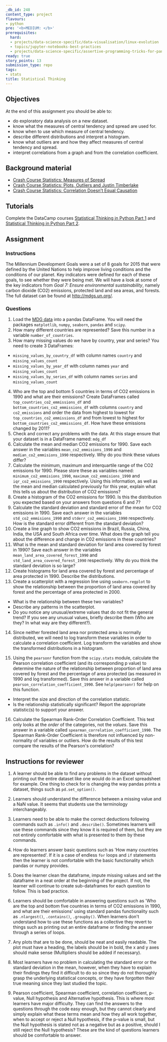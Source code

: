 ```yaml
---
_db_id: 248
content_type: project
flavours:
- python
pre: '<b>MEDIUM: </b>'
prerequisites:
  hard:
  - projects/data-science-specific/data-visualisation/linux-evolution
  - topics/jupyter-notebooks-best-practices
  - projects/data-science-specific/assertive-programming-tricks-for-pandas
ready: true
story_points: 13
submission_type: repo
tags:
- stats
title: Statistical Thinking
---
```


## Objectives

At the end of this assignment you should be able to:

- do exploratory data analysis on a new dataset.
- know what the measures of central tendency and spread are used for.
- know when to use which measure of central tendency.
- describe different distributions and interpret a histogram.
- know what outliers are and how they affect measures of central tendency and spread.
- interpret correlations from a graph and from the correlation coefficient.

## Background material

- [Crash Course Statistics: Measures of Spread](https://youtu.be/R4yfNi_8Kqw)
- [Crash Course Statistics: Plots, Outliers and Justin Timberlake](https://youtu.be/HMkllhBI91Y)
- [Crash Course Statistics: Correlation Doesn’t Equal Causation](https://youtu.be/GtV-VYdNt_g)

## Tutorials

Complete the DataCamp courses [Statistical Thinking in Python Part 1](https://www.datacamp.com/courses/statistical-thinking-in-python-part-1) and [Statistical Thinking in Python Part 2](https://www.datacamp.com/courses/statistical-thinking-in-python-part-2).

## Assignment

### Instructions

The Millennium Development Goals were a set of 8 goals for 2015 that were defined by the United Nations to help improve living conditions and the conditions of our planet. Key indicators were defined for each of these goals, to see whether they were being met. We will have a look at some of the key indicators from _Goal 7: Ensure environmental sustainability_, namely carbon dioxide (CO2) emissions, protected land and sea areas, and forests. The full dataset can be found at http://mdgs.un.org/.

### Questions

1. Load the [MDG data](MDG_Export_20191227.csv) into a pandas DataFrame. You will need the packages `matplotlib`, `numpy`, `seaborn`, `pandas` and `scipy`.
2. How many different countries are represented? Save this number in a variable `number_of_countries`. 
3. How many missing values do we have by country, year and series? You need to create 3 DataFrames:

  - `missing_values_by_country_df` with column names `country` and `missing_values_count`
  - `missing_values_by_year_df` with column names `year` and `missing_values_count` 
  - `missing_values_by_series_df` with column names `series` and `missing_values_count`

4. Who are the top and bottom 5 countries in terms of CO2 emissions in 1990 and what are their emissions? Create DataFrames called `top_countries_co2_emmissions_df` and  `bottom_countries_co2_emmissions_df` with columns `country` and `co2_emissions` and order the data from highest to lowest for `top_countries_co2_emmissions_df` and from lowest to highest for `bottom_countries_co2_emmissions_df`. How have these emissions changed by 2011?
5. Check and correct any problems with the data. At this stage ensure that your dataset is in a DataFrame named: `mdg_df`
6. Calculate the mean and median CO2 emissions for 1990. Save each answer in the variables `mean_co2_emmisions_1990` and `median_co2_emmisions_1990` respectively. Why do you think these values differ? 
7. Calculate the minimum, maximum and interquartile range of the CO2 emissions for 1990. Please store these as variables named: `minimum_co2_emmisions_1990`, `maximum_co2_emmisions_1990` and `iqr_co2_emissions_1990` respectively. Using this information, as well as the mean and median calculated previously for this year, explain what this tells us about the distribution of CO2 emissions?
8. Create a histogram of the CO2 emissions for 1990. Is this the distribution you expected based on your answers from questions 6 and 7? 
9. Calculate the standard deviation and standard error of the mean for CO2 emissions in 1990. Save each answer in the variables `std_co2_emmisions_1990` and `stderr_co2_emmisions_1990` respectively. How is the standard error different from the standard deviation? 
10. Create a line graph to show CO2 emissions in Brazil, Russia, China, India, the USA and South Africa over time. What does the graph tell you about the difference and change in C02 emissions in these countries?
11. What is the mean and standard deviation for land area covered by forest in 1990? Save each answer in the variables `mean_land_area_covered_forest_1990` and `std_land_area_covered_forest_1990` respectively. Why do you think the standard deviation is so large? 
12. Create histograms for land area covered by forest and percentage of area protected in 1990. Describe the distributions.
13. Create a scatterplot with a regression line using `seaborn.regplot` to show the relationship between the proportion of land area covered by forest and the percentage of area protected in 2000.

  - What is the relationship between these two variables?
  - Describe any patterns in the scatterplot.
  - Do you notice any unusual/extreme values that do not fit the general trend? If you see any unusual values, briefly describe them (Who are they? In what way are they different?).

14. Since neither forested land area nor protected area is normally distributed, we will need to log transform these variables in order to calculate a correlation coefficient. Log transform the variables and show the transformed distributions in a histogram.

15. Using the `pearsonr` function from the `scipy.stats` module, calculate the Pearson correlation coefficient (and its corresponding p value) to determine the nature of the relationship between proportion of land area covered by forest and the percentage of area protected (as measured in 1990 and log transformed). Save this answer in a variable called `pearson_correlation_coefficient_1990`. See `help(pearsonr)` for help on this function.

  - Interpret the size and direction of the correlation statistic.
  - Is the relationship statistically significant? Report the appropriate statistic(s) to support your answer.

16. Calculate the Spearman Rank-Order Correlation Coefficient. This test only looks at the _order_ of the categories, not the _values_. Save this answer in a variable called `spearman_correlation_coefficient_1990`. The Spearman Rank-Order Coefficient is therefore not influenced by non-normality of variables or outliers. How do the results of this test compare the results of the Pearson's correlation?

## Instructions for reviewer

1. A learner should be able to find any problems in the dataset without printing out the entire dataset like
   one would do in an Excel spreadsheet for example.  One thing to check for is changing the way pandas prints
   a dataset, things such as `pd.set_option()`.

2. Learners should understand the difference between a missing value and a NaN value.  It seems that students use
   the terminology interchangeably.

3. Learners need to be able to make the correct deductions following commands such as `.info()` and `.describe()`.
   Sometimes learners will use these commands since they know it is required of them, but they are not entirely
   comfortable with what is presented to them by these commands.

4. How do learners answer basic questions such as 'How many countries are represented'.  If it is a case of endless
   `for` loops and `if` statements then the learner is not comfortable with the basic functionality which pandas or
   numpy provides.

5. Does the learner clean the dataframe, impute missing values and set the dataframe in a neat order at the beginning
   of the project.  If not, the learner will continue to create sub-dataframes for each question to follow.  This is
   bad practice.

6. Learners should be comfortable in answering questions such as 'Who are the top and bottom five countries in terms of
   CO2 emissions in 1990, and what are their emissions' using standard pandas functionality such as `.nlargest()`,
   `.contains()`, `.groupby()`.  When learners don't understand how to use these functions as a collective they revert
   to things such as printing out an entire dataframe or finding the answer through a series of loops.

7. Any plots that are to be done, should be neat and easily readable.  The plot must have a heading, the labels should
   be in bold, the x and y axes should make sense (Multipliers should be added if necessary).

8. Most learners have no problem in calculating the standard error or the standard deviation in the mean, however,
   when they have to explain their findings they find it difficult to do so since they do not thoroughly grasp the
   underlying statistical concepts, or they have forgotten their true meaning since they last studied the topic.

9. Pearson coefficient, Spearman coefficient, correlation coefficient, p-value, Null hypothesis and Alternative hypothesis.
   This is where most learners have major difficulty.  They can find the answers to the questions through the code easy
   enough, but they cannot clearly and simply explain what these terms mean and how they all work together, when to accept
   or reject a Null hypothesis, if the p-value is small, but the Null hypothesis is stated not as a negative but as
   a positive, should I still reject the Null hypothesis?  These are the kind of questions learners should be
   comfortable to answer.
